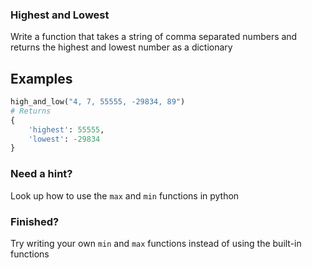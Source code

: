 ### Highest and Lowest
Write a function that takes a string of comma separated numbers and returns the highest and lowest number as a dictionary

## Examples

```py
high_and_low("4, 7, 55555, -29834, 89")
# Returns
{
    'highest': 55555,
    'lowest': -29834
}
```





### Need a hint?
Look up how to use the `max` and `min` functions in python
### Finished?
Try writing your own `min` and `max` functions instead of using the built-in functions
